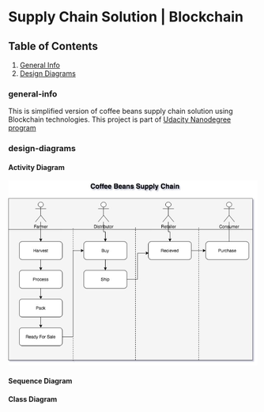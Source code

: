 # Supply Chain Solution | Blockchain 

## Table of Contents
1. [General Info](#general-info)
2. [Design Diagrams](#design-diagrams)


### general-info
This is simplified version of coffee beans supply chain solution using Blockchain technologies. This project is part of [Udacity Nanodegree program](https://www.udacity.com/course/blockchain-developer-nanodegree--nd1309?coupon=SAVE75&utm_source=gsem_brand&utm_medium=ads_r&utm_campaign=1971936383_c&utm_term=71052942455_in&utm_keyword=udacity%20nanodegree%20blockchain_e&gclid=EAIaIQobChMI08-r8KfR8AIVGARgCh2wvw0oEAAYASAAEgKnTfD_BwE) 


### design-diagrams
#### Activity Diagram
![Design Diagram](/design-diagrams/activity-diagram.jpg)

#### Sequence Diagram
#### Class Diagram